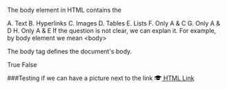 
<quiz name= "HTML Quiz" >
    <question multiple>
        <p>The body element in HTML contains the </p>
            <answer correct> A. Text</answer>
            <answer correct> B. Hyperlinks</answer>
            <answer correct> C. Images</answer>
            <answer correct> D. Tables</answer>
            <answer correct> E. Lists </answer>
            <answer> F. Only A & C </answer>
            <answer> G. Only A & D </answer>
            <answer> H. Only A & E </answer>
        <explanation>If the question is not clear, we can explan it. For example, by body element we mean &ltbody&gt</explanation>
    </question>
    <question>
        <p>The body tag defines the document's body.</p>
            <answer correct> True </answer>
            <answer>False</answer>
    </question>
    
</quiz>

###Testing if we can have a picture next to the link 
[![HTML Quiz Icon](../../../images/quizIcon.png) HTML Link](www.google.com)